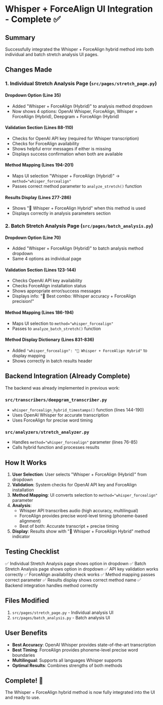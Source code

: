 # Whisper + ForceAlign UI Integration - Complete ✅

## Summary
Successfully integrated the Whisper + ForceAlign hybrid method into both individual and batch stretch analysis UI pages.

## Changes Made

### 1. Individual Stretch Analysis Page (`src/pages/stretch_page.py`)

#### Dropdown Option (Line 35)
- Added "Whisper + ForceAlign (Hybrid)" to analysis method dropdown
- Now shows 4 options: OpenAI Whisper, ForceAlign, Whisper + ForceAlign (Hybrid), Deepgram + ForceAlign (Hybrid)

#### Validation Section (Lines 88-110)
- Checks for OpenAI API key (required for Whisper transcription)
- Checks for ForceAlign availability
- Shows helpful error messages if either is missing
- Displays success confirmation when both are available

#### Method Mapping (Lines 194-201)
- Maps UI selection "Whisper + ForceAlign (Hybrid)" → `method="whisper_forcealign"`
- Passes correct method parameter to `analyze_stretch()` function

#### Results Display (Lines 277-286)
- Shows "🎯 Whisper + ForceAlign Hybrid" when this method is used
- Displays correctly in analysis parameters section

### 2. Batch Stretch Analysis Page (`src/pages/batch_analysis.py`)

#### Dropdown Option (Line 70)
- Added "Whisper + ForceAlign (Hybrid)" to batch analysis method dropdown
- Same 4 options as individual page

#### Validation Section (Lines 123-144)
- Checks OpenAI API key availability
- Checks ForceAlign installation status
- Shows appropriate error/success messages
- Displays info: "🎯 Best combo: Whisper accuracy + ForceAlign precision!"

#### Method Mapping (Lines 186-194)
- Maps UI selection to `method="whisper_forcealign"`
- Passes to `analyze_batch_stretch()` function

#### Method Display Dictionary (Lines 831-836)
- Added `"whisper_forcealign": "🎯 Whisper + ForceAlign Hybrid"` to display mapping
- Shows correctly in batch results header

## Backend Integration (Already Complete)

The backend was already implemented in previous work:

### `src/transcribers/deepgram_transcriber.py`
- `whisper_forcealign_hybrid_timestamps()` function (lines 144-190)
- Uses OpenAI Whisper for accurate transcription
- Uses ForceAlign for precise word timing

### `src/analyzers/stretch_analyzer.py`
- Handles `method="whisper_forcealign"` parameter (lines 76-85)
- Calls hybrid function and processes results

## How It Works

1. **User Selection**: User selects "Whisper + ForceAlign (Hybrid)" from dropdown
2. **Validation**: System checks for OpenAI API key and ForceAlign installation
3. **Method Mapping**: UI converts selection to `method="whisper_forcealign"` parameter
4. **Analysis**:
   - Whisper API transcribes audio (high accuracy, multilingual)
   - ForceAlign provides precise word-level timing (phoneme-based alignment)
   - Best of both: Accurate transcript + precise timing
5. **Display**: Results show with "🎯 Whisper + ForceAlign Hybrid" method indicator

## Testing Checklist

✅ Individual Stretch Analysis page shows option in dropdown
✅ Batch Stretch Analysis page shows option in dropdown
✅ API key validation works correctly
✅ ForceAlign availability check works
✅ Method mapping passes correct parameter
✅ Results display shows correct method name
✅ Backend integration handles method correctly

## Files Modified

1. `src/pages/stretch_page.py` - Individual analysis UI
2. `src/pages/batch_analysis.py` - Batch analysis UI

## User Benefits

- **Best Accuracy**: OpenAI Whisper provides state-of-the-art transcription
- **Best Timing**: ForceAlign provides phoneme-level precise word boundaries
- **Multilingual**: Supports all languages Whisper supports
- **Optimal Results**: Combines strengths of both methods

## Complete! 🎉

The Whisper + ForceAlign hybrid method is now fully integrated into the UI and ready to use.
